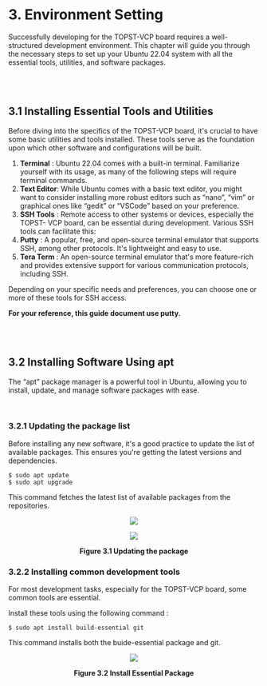 # 3. Environment Setting

Successfully developing for the TOPST-VCP board requires a well-structured development environment. This chapter will guide you through the necessary steps to set up your Ubuntu 22.04 system with all the essential tools, utilities, and software packages.

<br/><br/>

## 3.1 Installing Essential Tools and Utilities

Before diving into the specifics of the TOPST-VCP board, it's crucial to have some basic utilities and tools installed. These tools serve as the foundation upon which other software and configurations will be built.

1. **Terminal** : Ubuntu 22.04 comes with a built-in terminal. Familiarize yourself with its usage, as many of the following steps will require terminal commands.
2. **Text Editor**: While Ubuntu comes with a basic text editor, you might want to consider installing more robust editors such as “nano”, “vim” or graphical ones like “gedit” or “VSCode” based on your preference.
3. **SSH Tools** : Remote access to other systems or devices, especially the TOPST- VCP board, can be essential during development. Various SSH tools can facilitate this:
4. **Putty** : A popular, free, and open-source terminal emulator that supports SSH, among other protocols. It's lightweight and easy to use.
5. **Tera Term** : An open-source terminal emulator that's more feature-rich and provides extensive support for various communication protocols, including SSH.

Depending on your specific needs and preferences, you can choose one or more of these tools for SSH access.  

**For your reference, this guide document use putty.**

<br/><br/>

## 3.2 Installing Software Using apt

The “apt” package manager is a powerful tool in Ubuntu, allowing you to install, update, and manage software packages with ease.

<br/>

### 3.2.1 Updating the package list

Before installing any new software, it's a good practice to update the list of available packages. This ensures you're getting the latest versions and dependencies.

```
$ sudo apt update
$ sudo apt upgrade
```

This command fetches the latest list of available packages from the repositories.

<p align="center"><img src="https://github.com/topst-development/Documentation/assets/161264431/d4db7a9b-bb57-4001-9b25-96ffa26fc4f9"></p>
<p align="center"><img src="https://github.com/topst-development/Documentation/assets/161264431/8b8c120a-3ac0-4873-b29c-e95644a43393"></p>
<p align="center"><strong>Figure 3.1 Updating the package</strong>

<br/>

### 3.2.2 Installing common development tools

For most development tasks, especially for the TOPST-VCP board, some common tools are essential.

Install these tools using the following command :

```
$ sudo apt install build-essential git
```

This command installs both the buide-essential package and git.

<p align="center">
    <img src="https://github.com/topst-development/Documentation/assets/161264431/1aa6ab5e-bd4f-404a-9fbd-20e04b85664d">
</p>
<p align="center"><strong>Figure 3.2 Install Essential Package</strong></p>
